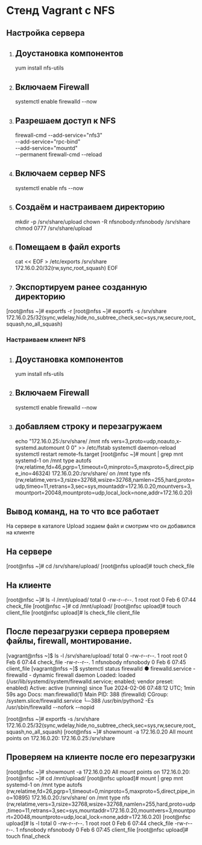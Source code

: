 # Стенд Vagrant с NFS
## Настройка сервера                                                                        

1. ## Доустановка компонентов
   yum install nfs-utils
3. ## Включаем Firewall
     systemctl enable firewalld --now 
4. ## Разрешаем доступ к NFS
     firewall-cmd --add-service="nfs3" \
     --add-service="rpc-bind" \
     --add-service="mountd" \
     --permanent 
     firewall-cmd --reload

5. ## Включаем сервер NFS
     systemctl enable nfs --now 
6. ## Cоздаём и настраиваем директорию
   mkdir -p /srv/share/upload 
   chown -R nfsnobody:nfsnobody /srv/share 
   chmod 0777 /srv/share/upload 

7. ## Помещаем в файл exports
   cat << EOF > /etc/exports 
   /srv/share 172.16.0.20/32(rw,sync,root_squash)
   EOF
8. ## Экспортируем ранее созданную директорию
[root@nfss ~]# exportfs -r
[root@nfss ~]# exportfs -s
/srv/share  172.16.0.25/32(sync,wdelay,hide,no_subtree_check,sec=sys,rw,secure,root_squash,no_all_squash)
### Настраиваем клиент NFS 

1. ## Доустановка компонентов
    yum install nfs-utils 

2. ## Включаем Firewall
    systemctl enable firewalld --now 
3. ## добавляем строку и перезагружаем 
    echo "172.16.0.25:/srv/share/ /mnt nfs vers=3,proto=udp,noauto,x-systemd.automount 0 0" >> /etc/fstab
    systemctl daemon-reload 
    systemctl restart remote-fs.target 
   [root@nfsc ~]# mount | grep mnt
   systemd-1 on /mnt type autofs (rw,relatime,fd=46,pgrp=1,timeout=0,minproto=5,maxproto=5,direct,pipe_ino=46324)
   172.16.0.20:/srv/share/ on /mnt type nfs 
   (rw,relatime,vers=3,rsize=32768,wsize=32768,namlen=255,hard,proto=udp,timeo=11,retrans=3,sec=sys,mountaddr=172.16.0.20,mountvers=3,mountport=20048,mountproto=udp,local_lock=none,addr=172.16.0.20)

 ## Вывод команд, на то что все работает
На сервере в каталоге Upload зодаем файл и смотрим что он добавился на клиенте 
## На сервере
 [root@nfss ~]# cd /srv/share/upload/
 [root@nfss upload]# touch check_file

## На клиенте 
 [root@nfsc ~]# ls -l /mnt/upload/
 total 0
 -rw-r--r--. 1 root root 0 Feb  6 07:44 check_file
 [root@nfsc ~]# cd /mnt/upload/
 [root@nfsc upload]# touch client_file
 [root@nfsc upload]# ls
 check_file  client_file
 ## После перезагрузки сервера проверяем файлы, firewall, монтирование.
 [vagrant@nfss ~]$ ls -l /srv/share/upload/
 total 0
-rw-r--r--. 1 root      root      0 Feb  6 07:44 check_file
-rw-r--r--. 1 nfsnobody nfsnobody 0 Feb  6 07:45 client_file
[vagrant@nfss ~]$ systemctl status firewalld
● firewalld.service - firewalld - dynamic firewall daemon
   Loaded: loaded (/usr/lib/systemd/system/firewalld.service; enabled; vendor preset: enabled)
   Active: active (running) since Tue 2024-02-06 07:48:12 UTC; 1min 59s ago
     Docs: man:firewalld(1)
 Main PID: 388 (firewalld)
   CGroup: /system.slice/firewalld.service
           └─388 /usr/bin/python2 -Es /usr/sbin/firewalld --nofork --nopid

 [root@nfss ~]# exportfs -s
/srv/share  172.16.0.25/32(sync,wdelay,hide,no_subtree_check,sec=sys,rw,secure,root_squash,no_all_squash)
[root@nfss ~]# showmount -a 172.16.0.20
All mount points on 172.16.0.20:
172.16.0.25:/srv/share

## Проверяем на клиенте после его перезагрузки 
[root@nfsc ~]# showmount -a 172.16.0.20
All mount points on 172.16.0.20:
[root@nfsc ~]# cd /mnt/upload/
[root@nfsc upload]# mount | grep mnt
systemd-1 on /mnt type autofs (rw,relatime,fd=26,pgrp=1,timeout=0,minproto=5,maxproto=5,direct,pipe_ino=10895)
172.16.0.20:/srv/share/ on /mnt type nfs (rw,relatime,vers=3,rsize=32768,wsize=32768,namlen=255,hard,proto=udp,timeo=11,retrans=3,sec=sys,mountaddr=172.16.0.20,mountvers=3,mountport=20048,mountproto=udp,local_lock=none,addr=172.16.0.20)
[root@nfsc upload]# ls -l
total 0
-rw-r--r--. 1 root      root      0 Feb  6 07:44 check_file
-rw-r--r--. 1 nfsnobody nfsnobody 0 Feb  6 07:45 client_file
[root@nfsc upload]# touch final_check


